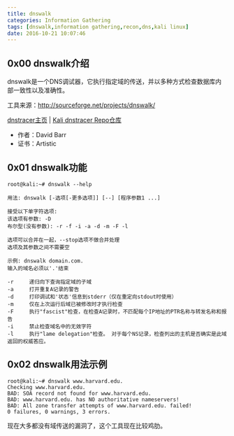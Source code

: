 ```yaml
---
title: dnswalk
categories: Information Gathering
tags: [dnswalk,information gathering,recon,dns,kali linux]
date: 2016-10-21 10:07:46
---
```


0x00 dnswalk介绍
-------------

dnswalk是一个DNS调试器，它执行指定域的传送，并以多种方式检查数据库内部一致性以及准确性。

工具来源：http://sourceforge.net/projects/dnswalk/

[dnstracer主页][1] | [Kali dnstracer Repo仓库][2]

 - 作者：David Barr
 - 证书：Artistic

0x01 dnswalk功能
---------------

```shell
root@kali:~# dnswalk --help

用法: dnswalk [-选项[-更多选项]] [--] [程序参数1 ...]

接受以下单字符选项:
该选项有参数: -D
布尔型(没有参数): -r -f -i -a -d -m -F -l

选项可以合并在一起，--stop选项不做合并处理
选项及其参数之间不需要空

示例: dnswalk domain.com.
输入的域名必须以'.'结束
```

```shell
-r     递归向下查询指定域的子域
-a     打开重复A记录的警告
-d     打印调试和'状态'信息到stderr（仅在重定向stdout时使用）
-m     仅在上次运行后域已被修改时才执行检查
-F     执行"fascist"检查，在检查A记录时，不匹配每个IP地址的PTR名称与转发名称和报告
-i     禁止检查域名中的无效字符
-l     执行"lame delegation"检查。 对于每个NS记录，检查列出的主机是否确实是此域返回的权威答应。
```
0x02 dnswalk用法示例
-----------------

```shell
root@kali:~# dnswalk www.harvard.edu.
Checking www.harvard.edu.
BAD: SOA record not found for www.harvard.edu.
BAD: www.harvard.edu. has NO authoritative nameservers!
BAD: All zone transfer attempts of www.harvard.edu. failed!
0 failures, 0 warnings, 3 errors.
```
现在大多都没有域传送的漏洞了，这个工具现在比较鸡肋。

  [1]: http://sourceforge.net/projects/dnswalk/
  [2]: http://tools.kali.org/information-gathering/dnswalk